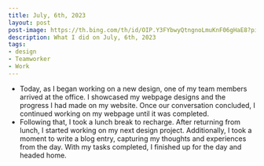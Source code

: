 ```yaml
---
title: July, 6th, 2023
layout: post
post-image: https://th.bing.com/th/id/OIP.Y3FYbwyQtngnoLmuKnF06gHaE8?pid=ImgDet&rs=1
description: What I did on July, 6th, 2023
tags:
- design
- Teamworker
- Work
---
```


- Today, as I began working on a new design, one of my team members arrived at the office. I showcased my webpage designs and the progress I had made on my website. Once our conversation concluded, I continued working on my webpage until it was completed.
- Following that, I took a lunch break to recharge. After returning from lunch, I started working on my next design project. Additionally, I took a moment to write a blog entry, capturing my thoughts and experiences from the day. With my tasks completed, I finished up for the day and headed home.